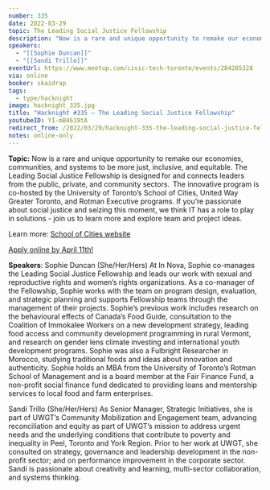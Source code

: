 ```yaml
---
number: 335
date: 2022-03-29
topic: The Leading Social Justice Fellowship
description: "Now is a rare and unique opportunity to remake our economies, communities, and systems to be more just, inclusive, and equitable. The Leading Social Justice Fellowship is designed for and connects leaders from the public, private, and community sectors.  The innovative program is co-hosted by the University of Toronto’s School of Cities, United Way Greater Toronto, and Rotman Executive programs. If you’re passionate about social justice and seizing this moment, we think IT has a role to play in solutions - join us to learn more and explore team and project ideas. Learn more: [School of Cities website](https://www.schoolofcities.utoronto.ca/2022-leading-social-justice-fellowship/2022-leading-social-justice-fellowship)"
speakers:
  - "[[Sophie Duncan]]"
  - "[[Sandi Trillo]]"
eventUrl: https://www.meetup.com/civic-tech-toronto/events/284205328
via: online
booker: skaidrap
tags:
  - type/hacknight
image: hacknight_335.jpg
title: "Hacknight #335 – The Leading Social Justice Fellowship"
youtubeID: YI-mB4619tA
redirect_from: /2022/03/29/hacknight-335-the-leading-social-justice-fellowship-with-sophie-duncan-sandi-trillo/
notes: online-only
---
```


**Topic:**
Now is a rare and unique opportunity to remake our economies, communities, and systems to be more just, inclusive, and equitable. The Leading Social Justice Fellowship is designed for and connects leaders from the public, private, and community sectors.  The innovative program is co-hosted by the University of Toronto’s School of Cities, United Way Greater Toronto, and Rotman Executive programs. If you’re passionate about social justice and seizing this moment, we think IT has a role to play in solutions - join us to learn more and explore team and project ideas.

Learn more: [School of Cities website](https://www.schoolofcities.utoronto.ca/2022-leading-social-justice-fellowship/2022-leading-social-justice-fellowship)

[Apply online by April 11th!](https://forms.office.com/pages/responsepage.aspx?id=JsKqeAMvTUuQN7RtVsVSEPuCK6EzC6NAjfc9TwbDL-lUQzZUODVNRUtDNDNXNElSUUNTR1dGTkQ2UC4u)

**Speakers**:
Sophie Duncan (She/Her/Hers)
At In Nova, Sophie co-manages the Leading Social Justice Fellowship and leads our work with sexual and reproductive rights and women’s rights organizations. As a co-manager of the Fellowship, Sophie works with the team on program design, evaluation, and strategic planning and supports Fellowship teams through the management of their projects.
Sophie’s previous work includes research on the behavioural effects of Canada’s Food Guide, consultation to the Coalition of Immokalee Workers on a new development strategy, leading food access and community development programming in rural Vermont, and research on gender lens climate investing and international youth development programs. Sophie was also a Fulbright Researcher in Morocco, studying traditional foods and ideas about innovation and authenticity. Sophie holds an MBA from the University of Toronto’s Rotman School of Management and is a board member at the Fair Finance Fund, a non-profit social finance fund dedicated to providing loans and mentorship services to local food and farm enterprises.

Sandi Trillo (She/Her/Hers)
As Senior Manager, Strategic Initiatives, she is part of UWGT’s Community Mobilization and Engagement team, advancing reconciliation and equity as part of UWGT’s mission to address urgent needs and the underlying conditions that contribute to poverty and inequality in Peel, Toronto and York Region. Prior to her work at UWGT, she consulted on strategy, governance and leadership development in the non-profit sector; and on performance improvement in the corporate sector. Sandi is passionate about creativity and learning, multi-sector collaboration, and systems thinking.